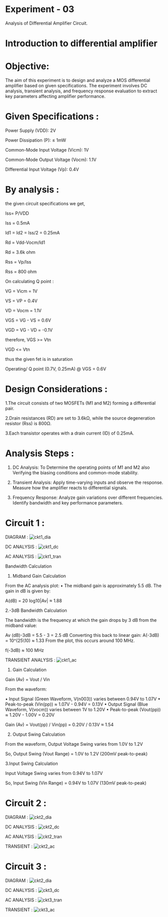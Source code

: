 # Experiment - 03
Analysis of Differential Amplifier Circuit.
# Introduction to differential amplifier 

# Objective:
The aim of this experiment is to design and analyze a MOS differential amplifier based on given specifications. The experiment involves DC analysis, transient analysis, and frequency response evaluation to extract key parameters affecting amplifier performance.

# Given Specifications :
Power Supply (VDD): 2V

Power Dissipation (P): ≤ 1mW

Common-Mode Input Voltage (Vicm): 1V

Common-Mode Output Voltage (Vocm): 1.1V

Differential Input Voltage (Vp): 0.4V

# By analysis :
the given circuit specifications we get,

Iss= P/VDD

Iss = 0.5mA

Id1 = Id2 = Iss/2 = 0.25mA

Rd = Vdd-Vocm/Id1

Rd = 3.6k ohm

Rss = Vp/Iss 

Rss = 800 ohm 

On calculating Q point :

VG = Vicm = 1V

VS = VP = 0.4V 

VD = Vocm = 1.1V

VGS = VG - VS = 0.6V

VGD = VG - VD = -0.1V

therefore, VGS >= Vtn

VGD <= Vtn

thus the given fet is in saturation 

Operating/ Q point (0.7V, 0.25mA) @ VGS = 0.6V

# Design Considerations :
1.The circuit consists of two MOSFETs (M1 and M2) forming a differential pair.

2.Drain resistances (RD) are set to 3.6kΩ, while the source degeneration resistor (Rss) is 800Ω.

3.Each transistor operates with a drain current (ID) of 0.25mA.


# Analysis Steps :

1. DC Analysis:
To Determine the operating points of M1 and M2 also Verifying the biasing conditions and common-mode stability.

2. Transient Analysis:
Apply time-varying inputs and observe the response.
Measure how the amplifier reacts to differential signals.

3. Frequency Response:
Analyze gain variations over different frequencies.
Identify bandwidth and key performance parameters.

# Circuit 1 :

DIAGRAM :
![ckt1_dia](https://github.com/user-attachments/assets/75013c09-ad96-4df1-9754-91a11e950119)


DC ANALYSIS :
![ckt1_dc](https://github.com/user-attachments/assets/8648a4ae-598e-45ed-9fb0-5d0ac7e88558)


AC ANALYSIS :
![ckt1_tran](https://github.com/user-attachments/assets/03e12e77-3405-46c1-84d4-1836ce7e2f98)

Bandwidth Calculation

1. Midband Gain Calculation
 
From the AC analysis plot:
• The midband gain is approximately 5.5 dB.
The gain in dB is given by:

A(dB) = 20 log10|Av| ≈ 1.88

2.-3dB Bandwidth Calculation

The bandwidth is the frequency at which the gain drops by 3 dB from the midband value:

Av (dB)-3dB = 5.5 - 3 = 2.5 dB 
Converting this back to linear gain: 
A(-3dB) = 10^(25\10) ≈ 1.33 
From the plot, this occurs around 100 MHz.

f(-3dB) ≈ 100 MHz


TRANSIENT ANALYSIS :
![ckt1_ac](https://github.com/user-attachments/assets/5a9ef40a-6742-490a-870b-d45f3029d73f)

1. Gain Calculation

Gain (Av) = Vout / Vin

From the waveform:

• Input Signal (Green Waveform, V(n003)) varies between 0.94V to 1.07V
• Peak-to-peak (Vin(pp)) ≈ 1.07V - 0.94V = 0.13V
• Output Signal (Blue Waveform, V(vocm)) varies between 1V to 1.20V
• Peak-to-peak (Vout(pp)) ≈ 1.20V - 1.00V = 0.20V

Gain (Av) = Vout(pp) / Vin(pp) = 0.20V / 0.13V ≈ 1.54



2. Output Swing Calculation

From the waveform, Output Voltage Swing varies from 1.0V to 1.2V

So, Output Swing (Vout Range) = 1.0V to 1.2V (200mV peak-to-peak)

3.Input Swing Calculation

Input Voltage Swing varies from 0.94V to 1.07V

So, Input Swing (Vin Range) = 0.94V to 1.07V (130mV peak-to-peak)




# Circuit 2 :

DIAGRAM :
![ckt2_dia](https://github.com/user-attachments/assets/9423fb47-d3c6-4d66-9548-eeb04633119d)


DC ANALYSIS :
![ckt2_dc](https://github.com/user-attachments/assets/b4334d06-300b-48f1-b002-9c5ba3ab7600)


AC ANALYSIS :
![ckt2_tran](https://github.com/user-attachments/assets/75a3ce62-4465-4f2b-a7f7-23299bf19dff)


TRANSIENT :
![ckt2_ac](https://github.com/user-attachments/assets/25add486-3a2a-4985-8380-f6544d591b78)





# Circuit 3 :

DIAGRAM :
![ckt2_dia](https://github.com/user-attachments/assets/899a83d7-bb16-4292-988a-8fd3b17eaf2b)


DC ANALYSIS :
![ckt3_dc](https://github.com/user-attachments/assets/60ee2eb4-9446-42a7-8830-6e052b1c7e65)


AC ANALYSIS :
![ckt3_tran](https://github.com/user-attachments/assets/f164e8a1-13b5-475d-a44c-6761082ba487)


TRANSIENT :
![ckt3_ac](https://github.com/user-attachments/assets/0dad0625-9deb-4bd1-8d40-4270f3c764c1)
